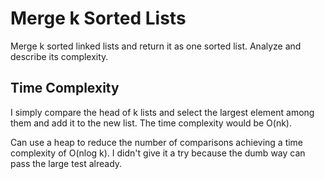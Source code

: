 # Merge k Sorted Lists

Merge k sorted linked lists and return it as one sorted list. Analyze and describe its complexity.

## Time Complexity

I simply compare the head of k lists and select the largest element among them and add it to the new list. The time complexity would be O(nk).

Can use a heap to reduce the number of comparisons achieving a time
complexity of O(nlog k). I didn't give it a
try because the dumb way can pass the large test already.
